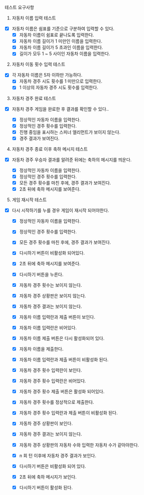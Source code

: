 테스트 요구사항

1. 자동차 이름 입력 테스트

- [x] 자동차 이름은 쉼표를 기준으로 구분하여 입력할 수 있다.
  - [x] 자동차 이름이 쉼표로 끝나도록 입력한다.
  - [x] 자동차 이름 길이가 1 미만인 이름을 입력한다.
  - [x] 자동차 이름 길이가 5 초과인 이름을 입력한다.
  - [x] 길이가 모두 1 ~ 5 사이인 자동차 이름을 입력한다.

2. 자동차 이동 횟수 입력 테스트

- [x] 각 자동차 이름은 5자 이하만 가능하다.
  - [x] 자동차 경주 시도 횟수를 1 미만으로 입력한다.
  - [x] 1 이상의 자동차 경주 시도 횟수를 입력한다.

3. 자동차 경주 완료 테스트

- [x] 자동차 경주 게임을 완료한 후 결과를 확인할 수 있다..

  - [x] 정상적인 자동차 이름을 입력한다.
  - [x] 정상적인 경주 횟수를 입력한다.
  - [x] 진행 중임을 표시하는 스피너 엘리먼트가 보이지 않는다.
  - [x] 경주 결과가 보여진다.

4. 자동차 경주 종료 이후 축하 메시지 테스트

- [x] 자동차 경주 우승자 결과를 알려준 뒤에는 축하의 메시지를 띄운다.

  - [x] 정상적인 자동차 이름을 입력한다.
  - [x] 정상적인 경주 횟수를 입력한다.
  - [x] 모든 경주 횟수를 마친 후에, 경주 결과가 보여진다.
  - [x] 2초 뒤에 축하 메시지를 보여준다.

5. 게임 재시작 테스트

- [x] 다시 시작하기를 누를 경우 게임이 재시작 되어야한다.

  - [x] 정상적인 자동차 이름을 입력한다.
  - [x] 정상적인 경주 횟수를 입력한다.
  - [x] 모든 경주 횟수를 마친 후에, 경주 결과가 보여진다.
  - [x] 다시하기 버튼이 비활성화 되어있다.
  - [x] 2초 뒤에 축하 메시지를 보여준다.
  - [x] 다시하기 버튼을 누른다.

  - [x] 자동차 경주 횟수는 보이지 않는다.
  - [x] 자동차 경주 상황판은 보이지 않는다.
  - [x] 자동차 경주 결과는 보이지 않는다.
  - [x] 자동차 이름 입력란과 제출 버튼이 보인다.
  - [x] 자동차 이름 입력란은 비어있다.
  - [x] 자동차 이름 제출 버튼은 다시 활성화되어 있다.
  - [x] 자동차 이름을 제출한다.
  - [x] 자동차 이름 입력란과 제출 버튼이 비활성화 된다.
  - [x] 자동차 경주 횟수 입력란이 보인다.
  - [x] 자동차 경주 횟수 입력란은 비어있다.
  - [x] 자동차 경주 횟수 제출 버튼은 활성화 되어있다.
  - [x] 자동차 경주 횟수를 정상적으로 제출한다.
  - [x] 자동차 경주 횟수 입력란과 제출 버튼이 비활성화 된다.
  - [x] 자동차 경주 상황판이 보인다.
  - [x] 자동차 경주 결과는 보이지 않는다.
  - [x] 자동차 경주 상황판의 자동차 수와 입력한 자동차 수가 같아야한다.
  - [x] n 회 턴 이후에 자동차 경주 결과가 보인다.
  - [x] 다시하기 버튼은 비활성화 되어 있다.
  - [x] 2초 뒤에 축하 메시지가 보인다.
  - [x] 다시하기 버튼이 활성화 된다.

